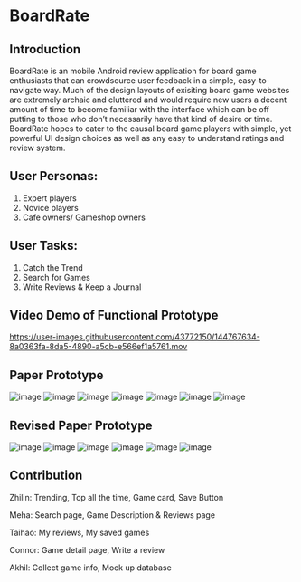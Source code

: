 # BoardRate

## Introduction

BoardRate is an mobile Android review application for board game enthusiasts that can crowdsource user feedback in a simple, easy-to-navigate way.
Much of the design layouts of exisiting board game websites are extremely archaic and cluttered and would require new users a decent amount of time to become familiar with the interface which can be off putting to those who don’t necessarily have that kind of desire or time. BoardRate hopes to cater to the causal board game players with simple, yet powerful UI design choices as well as any easy to understand ratings and review system. 

## User Personas:
1. Expert players
2. Novice players
3. Cafe owners/ Gameshop owners

## User Tasks:
1. Catch the Trend
2. Search for Games
3. Write Reviews & Keep a Journal

## Video Demo of Functional Prototype
https://user-images.githubusercontent.com/43772150/144767634-8a0363fa-8da5-4890-a5cb-e566ef1a5761.mov

## Paper Prototype
![image](https://user-images.githubusercontent.com/43772150/144767390-109422f3-8c5c-46e5-908c-8da0be9af4fd.png)
![image](https://user-images.githubusercontent.com/43772150/144767435-971c0207-c787-442b-ad52-4a4c4690c13d.png)
![image](https://user-images.githubusercontent.com/43772150/144767460-28e0bd96-aa95-43f9-bbb8-8e88e867aa01.png)
![image](https://user-images.githubusercontent.com/43772150/144767470-f4642b66-2978-4518-9586-befd5245b0fe.png)
![image](https://user-images.githubusercontent.com/43772150/144767482-8cb6e39e-4ab9-4687-9d53-099b7a6a8224.png)
![image](https://user-images.githubusercontent.com/43772150/144767490-a5e6b74f-3751-496b-9f76-dc984ed8a7ef.png)
![image](https://user-images.githubusercontent.com/43772150/144767494-460238a4-1efa-454f-8b4a-9c8e7e43a4fc.png)

## Revised Paper Prototype
![image](https://user-images.githubusercontent.com/43772150/144767540-5a09f06b-2f95-44dd-977a-685ad146e445.png)
![image](https://user-images.githubusercontent.com/43772150/144767554-49a8c27d-9ec5-44cb-b187-e44963810143.png)
![image](https://user-images.githubusercontent.com/43772150/144767547-8ea18984-05db-4c3d-98aa-3a65d125182a.png)
![image](https://user-images.githubusercontent.com/43772150/144767567-27fc4d5a-a682-4bfb-9d3e-04aefb42f6aa.png)
![image](https://user-images.githubusercontent.com/43772150/144767557-ba1f3dac-26b7-4585-b6bc-2938e53e9780.png)
![image](https://user-images.githubusercontent.com/43772150/144767576-6ce3c717-2b2e-42b7-a457-2264659093f4.png)

## Contribution
Zhilin: Trending, Top all the time, Game card, Save Button

Meha: Search page, Game Description & Reviews page

Taihao: My reviews,  My saved games

Connor: Game detail page, Write a review

Akhil: Collect game info, Mock up database
